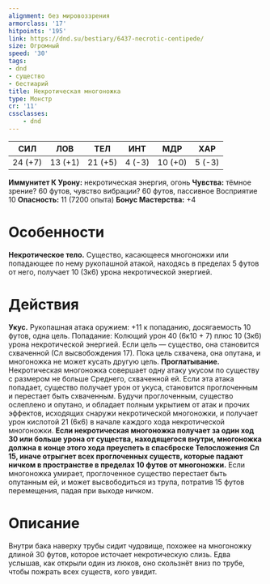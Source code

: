 ```yaml
---
alignment: без мировоззрения
armorclass: '17'
hitpoints: '195'
link: https://dnd.su/bestiary/6437-necrotic-centipede/
size: Огромный
speed: '30'
tags:
- dnd
- существо
- бестиарий
title: Некротическая многоножка
type: Монстр
cr: '11'
cssclasses:
    - dnd
---
```



| СИЛ | ЛОВ | ТЕЛ | ИНТ | МДР | ХАР |
|---|---|---|---|---|---|
| 24 (+7) | 13 (+1) | 21 (+5) | 4 (-3) | 10 (+0) | 5 (-3) |
**Иммунитет К Урону:** некротическая энергия, огонь
**Чувства:** тёмное зрение? 60 футов, чувство вибрации? 60 футов, пассивное Восприятие 10
**Опасность:** 11 (7200 опыта)
**Бонус Мастерства:** +4


# Особенности
**Некротическое тело.** Существо, касающееся многоножки или попадающее по нему рукопашной атакой, находясь в пределах 5 футов от него, получает 10 (3к6) урона некротической энергией.


# Действия
**Укус.** Рукопашная атака оружием: +11 к попаданию, досягаемость 10 футов, одна цель. Попадание: Колющий урон 40 (6к10 + 7) плюс 10 (3к6) урона некротической энергией. Если цель — существо, она становится схваченной (Сл высвобождения 17). Пока цель схвачена, она опутана, и многоножка не может кусать другую цель.
**Проглатывание.** Некротическая многоножка совершает одну атаку укусом по существу с размером не больше Среднего, схваченной ей. Если эта атака попадает, существо получает урон от укуса, становится проглоченным и перестает быть схваченным. Будучи проглоченным, существо ослеплено и опутано, и обладает полным укрытием от атак и прочих эффектов, исходящих снаружи некротической многоножки, и получает урон кислотой 21 (6к6) в начале каждого хода некротической многоножки.
**Если некротическая многоножка получает за один ход 30 или больше урона от существа, находящегося внутри, многоножка должна в конце этого хода преуспеть в спасброске Телосложения Сл 15, иначе отрыгнет всех проглоченных существ, которые падают ничком в пространстве в пределах 10 футов от многоножки.** Если многоножка умирает, проглоченное существо перестает быть опутанным ей, и может высвободиться из трупа, потратив 15 футов перемещения, падая при выходе ничком.


# Описание
Внутри бака наверху трубы сидит чудовище, похожее на многоножку длиной 30 футов, которое источает некротическую слизь. Едва услышав, как открыли один из люков, оно скользнёт вниз по трубе, чтобы пожрать всех существ, кого увидит.
